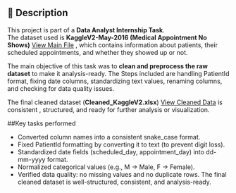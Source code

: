 ## 📌 Description  

This project is part of a **Data Analyst Internship Task**.  
The dataset used is **KaggleV2-May-2016 (Medical Appointment No Shows)** <a href="https://github.com/sabaribala2004-dataanalyst/Data-Cleaning-and-Preprocessing/blob/main/KaggleV2-May-2016.csv">View Main File</a> , which contains information about patients, their scheduled appointments, and whether they showed up or not.  

The main objective of this task was to **clean and preprocess the raw dataset** to make it analysis-ready. The Steps included are handling PatientId format, fixing date columns, standardizing text values, renaming columns, and checking for data quality issues.  

The final cleaned dataset (**Cleaned_KaggleV2.xlsx**) <a href="https://github.com/sabaribala2004-dataanalyst/Data-Cleaning-and-Preprocessing/blob/main/Cleaned_KaggleV2.xlsx">View Cleaned Data</a> is consistent , structured, and ready for further analysis or visualization.

##Key tasks performed

- Converted column names into a consistent snake_case format.
- Fixed PatientId formatting by converting it to text (to prevent digit loss).
- Standardized date fields (scheduled_day, appointment_day) into dd-mm-yyyy format.
- Normalized categorical values (e.g., M → Male, F → Female).
- Verified data quality: no missing values and no duplicate rows.
  The final cleaned dataset is well-structured, consistent, and analysis-ready.
